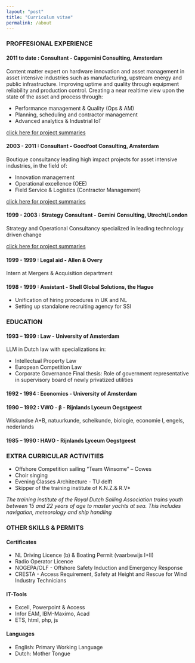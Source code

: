 ```yaml
---
layout: "post"
title: "Curriculum vitae"
permalink: /about
---
```


### PROFFESIONAL EXPERIENCE

#### 2011 to date : Consultant - Capgemini Consulting, Amsterdam

Content matter expert on hardware innovation and asset management in asset intensive industries such as manufacturing, upstream energy and public infrastructure. Improving uptime and quality through equipment reliability and production control. Creating a near realtime view upon the state of the asset and process through:

- Performance management & Quality (Ops & AM)
- Planning, scheduling and contractor management
- Advanced analytics & Industrial IoT

[click here for project summaries](https://fprisse.github.io/projects_invent)

#### 2003 - 2011 : Consultant - Goodfoot Consulting, Amsterdam

Boutique consultancy leading high impact projects for asset intensive industries, in the field of:

 - Innovation management
 - Operational excellence (OEE)
 - Field Service & Logistics (Contractor Management)

[click here for project summaries](https://fprisse.github.io/projects_goodfoot)

#### 1999 - 2003 : Strategy Consultant - Gemini Consulting, Utrecht/London

Strategy and Operational Consultancy specialized in leading technology driven change

[click here for project summaries](https://fprisse.github.io/projects_gemini)

#### 1999 - 1999 : Legal aid - Allen & Overy

Intern at Mergers & Acquisition department

#### 1998 - 1999 : Assistant - Shell Global Solutions, the Hague

 - Unification of hiring procedures in UK and NL
 - Setting up standalone recruiting agency for SSI

### EDUCATION

#### 1993 – 1999 : Law - University of Amsterdam

LLM in Dutch law with specializations in:

- Intellectual Property Law
- European Competition Law
- Corporate Governance Final thesis: Role of government representative in supervisory board of newly privatized utilities

#### 1992 - 1994 : Economics - University of Amsterdam

#### 1990 – 1992 : VWO - β - Rijnlands Lyceum Oegstgeest

Wiskundse A+B, natuurkunde, scheikunde, biologie, economie I, engels, nederlands

#### 1985 – 1990 : HAVO - Rijnlands Lyceum Oegstgeest

### EXTRA CURRICULAR ACTIVITIES

- Offshore Competition sailing “Team Winsome” – Cowes
- Choir singing
- Evening Classes Architecture - TU delft
- Skipper of the training institute of K.N.Z.& R.V*

*The training institute of the Royal Dutch Sailing Association trains youth between 15 and 22 years of age to master yachts at sea. This includes navigation, meteorology and ship handling*

### OTHER SKILLS & PERMITS

#### Certificates

- NL Driving Licence (b) & Boating Permit (vaarbewijs I+II)
- Radio Operator Licence
- NOGEPA/OLF - Offshore Safety Induction and Emergency Response
- CRESTA - Access Requirement, Safety at Height and Rescue for Wind Industry Technicians

#### IT-Tools

- Excell, Powerpoint & Access
- Infor EAM, IBM-Maximo, Acad
- ETS, html, php, js

#### Languages

- English: Primary Working Language
- Dutch: Mother Tongue
